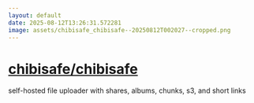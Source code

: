 ```yaml
---
layout: default
date: 2025-08-12T13:26:31.572281
image: assets/chibisafe_chibisafe--20250812T002027--cropped.png
---
```


# [chibisafe/chibisafe](https://github.com/chibisafe/chibisafe)

self-hosted file uploader with shares, albums, chunks, s3, and short links
